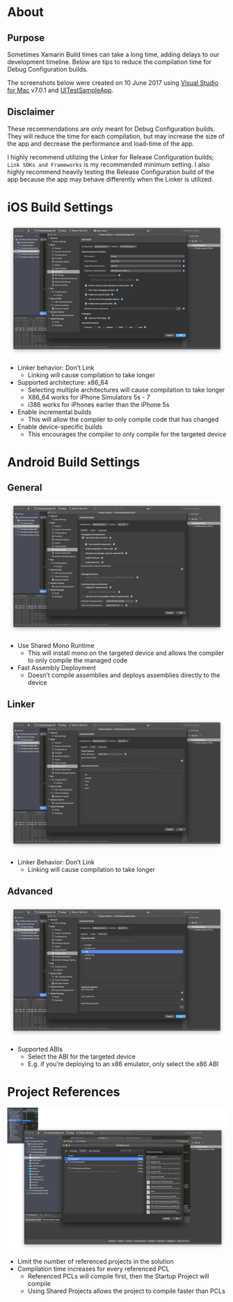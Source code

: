 # About

## Purpose

Sometimes Xamarin Build times can take a long time, adding delays to our development timeline. Below are tips to reduce the compilation time for Debug Configuration builds.

The screenshots below were created on 10 June 2017 using [Visual Studio for Mac](https://www.visualstudio.com/vs/visual-studio-mac/) v7.0.1 and [UITestSampleApp](https://github.com/brminnick/UITestSampleApp).

## Disclaimer

These recommendations are only meant for Debug Configuration builds. They will reduce the time for each compilation, but may increase the size of the app and decrease the performance and load-time of the app.

I highly recommend utilizing the Linker for Release Configuration builds; `Link SDKs and Frameworks` is my recommended minimum setting. I also highly recommend heavily testing the Release Configuration build of the app because the app may behave differently when the Linker is utilized.

# iOS Build Settings

![iOS Build Settings](./Images/iOS_Build_Settings.png)

- Linker behavior: Don’t Link
  - Linking will cause compilation to take longer
- Supported architecture: x86_64
  - Selecting multiple architectures will cause compilation to take longer
  - X86_64 works for iPhone Simulators 5s - 7
  - i386 works for iPhones earlier than the iPhone 5s
- Enable incremental builds
  - This will allow the compiler to only compile code that has changed
- Enable device-specific builds
  - This encourages the compiler to only compile for the targeted device

# Android Build Settings

## General

![iOS Build Settings](./Images/Android_Build_Settings_General.png)

- Use Shared Mono Runtime
  - This will install mono on the targeted device and allows the compiler to only compile the managed code
- Fast Assembly Deployment
  - Doesn’t compile assemblies and deploys assemblies directly to the device

## Linker

![iOS Build Settings](./Images/Android_Build_Settings_Linker.png)

- Linker Behavior: Don’t Link
  - Linking will cause compilation to take longer

## Advanced

![Android Advanced Build Settings](./Images/Android_Build_Settings_Advanced.png)

- Supported ABIs
  - Select the ABI for the targeted device
  - E.g. if you’re deploying to an x86 emulator, only select the x86 ABI

# Project References

![Edit References](./Images/ProjectReferences_EditReferences.png)

- Limit the number of referenced projects in the solution
- Compilation time increases for every referenced PCL
  - Referenced PCLs will compile first, then the Startup Project will compile
  - Using Shared Projects allows the project to compile faster than PCLs